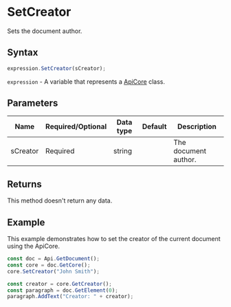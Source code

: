 # SetCreator

Sets the document author.

## Syntax

```javascript
expression.SetCreator(sCreator);
```

`expression` - A variable that represents a [ApiCore](../ApiCore.md) class.

## Parameters

| **Name** | **Required/Optional** | **Data type** | **Default** | **Description** |
| ------------- | ------------- | ------------- | ------------- | ------------- |
| sCreator | Required | string |  | The document author. |

## Returns

This method doesn't return any data.

## Example

This example demonstrates how to set the creator of the current document using the ApiCore.

```javascript editor-docx
const doc = Api.GetDocument();
const core = doc.GetCore();
core.SetCreator("John Smith");

const creator = core.GetCreator();
const paragraph = doc.GetElement(0);
paragraph.AddText("Creator: " + creator);
	
```
